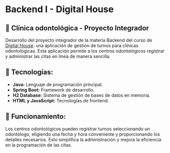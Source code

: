 # Backend I - Digital House
## 🦷 Clínica odontológica - Proyecto Integrador
Desarrollo del proyecto integrador de la materia Backend del curso de [Digital House](https://www.digitalhouse.com/ar/productos/programacion/certified-tech-developer): una aplicación de gestión de turnos para clínicas odontológicas. Esta aplicación permite a los centros odontológicos registrar y administrar las citas en línea de manera sencilla.

## 🔵 Tecnologías:

+ **Java:** Lenguaje de programación principal.
+ **Spring Boot:** Framework de desarrollo.
+ **H2 Database:** Sistema de gestión de bases de datos en memoria.
+ **HTML y JavaScript:** Tecnologías de frontend.

## 🎯 Funcionamiento:
Los centros odontológicos pueden registrar turnos seleccionando un odontólogo, eligiendo una fecha y hora conveniente y proporcionando los detalles necesarios. Esto simplifica la administración y mejora la eficiencia en la programación de las citas.
